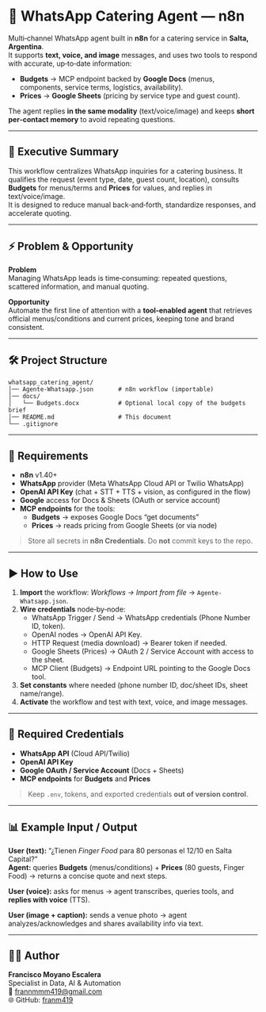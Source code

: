 # 📲 WhatsApp Catering Agent — n8n

Multi‑channel WhatsApp agent built in **n8n** for a catering service in **Salta, Argentina**.  
It supports **text, voice, and image** messages, and uses two tools to respond with accurate, up‑to‑date information:

- **Budgets** → MCP endpoint backed by **Google Docs** (menus, components, service terms, logistics, availability).
- **Prices** → **Google Sheets** (pricing by service type and guest count).

The agent replies **in the same modality** (text/voice/image) and keeps **short per‑contact memory** to avoid repeating questions.

---

## 📌 Executive Summary
This workflow centralizes WhatsApp inquiries for a catering business. It qualifies the request (event type, date, guest count, location), consults **Budgets** for menus/terms and **Prices** for values, and replies in text/voice/image.  
It is designed to reduce manual back‑and‑forth, standardize responses, and accelerate quoting.

---

## ⚡ Problem & Opportunity
**Problem**  
Managing WhatsApp leads is time‑consuming: repeated questions, scattered information, and manual quoting.  

**Opportunity**  
Automate the first line of attention with a **tool‑enabled agent** that retrieves official menus/conditions and current prices, keeping tone and brand consistent.

---

## 🛠️ Project Structure
```
whatsapp_catering_agent/
│── Agente-Whatsapp.json       # n8n workflow (importable)
│── docs/
│   └── Budgets.docx           # Optional local copy of the budgets brief
│── README.md                  # This document
└── .gitignore
```

---

## 🔧 Requirements
- **n8n** v1.40+
- **WhatsApp** provider (Meta WhatsApp Cloud API or Twilio WhatsApp)
- **OpenAI API Key** (chat + STT + TTS + vision, as configured in the flow)
- **Google** access for Docs & Sheets (OAuth or service account)
- **MCP endpoints** for the tools:
  - **Budgets** → exposes Google Docs “get documents”
  - **Prices** → reads pricing from Google Sheets (or via node)

> Store all secrets in **n8n Credentials**. Do **not** commit keys to the repo.

---

## ▶️ How to Use
1. **Import** the workflow: *Workflows → Import from file* → `Agente-Whatsapp.json`.
2. **Wire credentials** node‑by‑node:
   - WhatsApp Trigger / Send → WhatsApp credentials (Phone Number ID, token).
   - OpenAI nodes → OpenAI API Key.
   - HTTP Request (media download) → Bearer token if needed.
   - Google Sheets (Prices) → OAuth 2 / Service Account with access to the sheet.
   - MCP Client (Budgets) → Endpoint URL pointing to the Google Docs tool.
3. **Set constants** where needed (phone number ID, doc/sheet IDs, sheet name/range).
4. **Activate** the workflow and test with text, voice, and image messages.

---

## 🔑 Required Credentials
- **WhatsApp API** (Cloud API/Twilio)  
- **OpenAI API Key**  
- **Google OAuth / Service Account** (Docs + Sheets)  
- **MCP endpoints** for **Budgets** and **Prices**  

> Keep `.env`, tokens, and exported credentials **out of version control**.

---

## 📊 Example Input / Output
**User (text):** “¿Tienen *Finger Food* para 80 personas el 12/10 en Salta Capital?”  
**Agent:** queries **Budgets** (menus/conditions) + **Prices** (80 guests, Finger Food) → returns a concise quote and next steps.

**User (voice):** asks for menus → agent transcribes, queries tools, and **replies with voice** (TTS).  

**User (image + caption):** sends a venue photo → agent analyzes/acknowledges and shares availability info via text.

---

## 👨‍💻 Author
**Francisco Moyano Escalera**  
Specialist in Data, AI & Automation  
📧 frannmmm419@gmail.com  
🌐 GitHub: [franm419](https://github.com/franm419)

